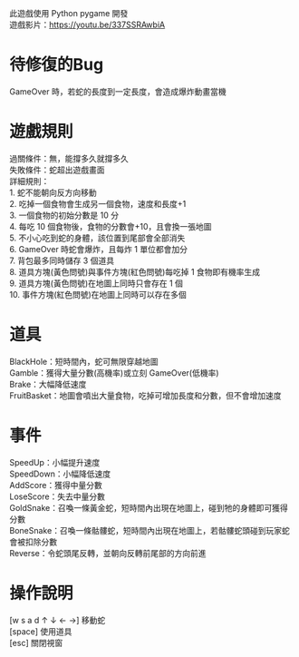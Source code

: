 此遊戲使用 Python pygame 開發\
遊戲影片：https://youtu.be/337SSRAwbiA

# 待修復的Bug
GameOver 時，若蛇的長度到一定長度，會造成爆炸動畫當機

# 遊戲規則
過關條件：無，能撐多久就撐多久\
失敗條件：蛇超出遊戲畫面\
詳細規則：\
    1. 蛇不能朝向反方向移動\
    2. 吃掉一個食物會生成另一個食物，速度和長度+1\
    3. 一個食物的初始分數是 10 分\
    4. 每吃 10 個食物後，食物的分數會+10，且會換一張地圖\
    5. 不小心吃到蛇的身體，該位置到尾部會全部消失\
    6. GameOver 時蛇會爆炸，且每炸 1 單位都會加分\
    7. 背包最多同時儲存 3 個道具\
    8. 道具方塊(黃色問號)與事件方塊(紅色問號)每吃掉 1 食物即有機率生成\
    9. 道具方塊(黃色問號)在地圖上同時只會存在 1 個\
    10. 事件方塊(紅色問號)在地圖上同時可以存在多個
# 道具
BlackHole：短時間內，蛇可無限穿越地圖\
Gamble：獲得大量分數(高機率)或立刻 GameOver(低機率)\
Brake：大幅降低速度\
FruitBasket：地圖會噴出大量食物，吃掉可增加長度和分數，但不會增加速度
# 事件
SpeedUp：小幅提升速度\
SpeedDown：小幅降低速度\
AddScore：獲得中量分數\
LoseScore：失去中量分數\
GoldSnake：召喚一條黃金蛇，短時間內出現在地圖上，碰到牠的身體即可獲得分數\
BoneSnake：召喚一條骷髏蛇，短時間內出現在地圖上，若骷髏蛇頭碰到玩家蛇會被扣除分數\
Reverse：令蛇頭尾反轉，並朝向反轉前尾部的方向前進
# 操作說明
[w s a d ↑ ↓ ← →] 移動蛇\
[space] 使用道具\
[esc] 關閉視窗
